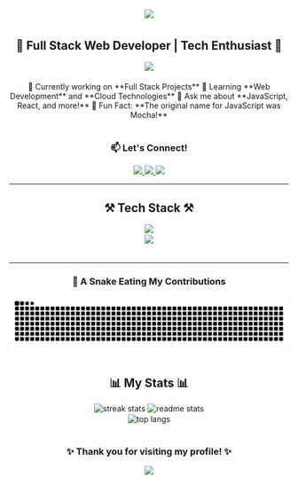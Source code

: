 <h1 align="center">
    <img src="https://readme-typing-svg.herokuapp.com/?font=Righteous&size=35&center=true&vCenter=true&width=500&height=70&duration=4000&lines=Hello+World!+👋;+I'm+Abhijeet!;" />
</h1>

<h2 align="center">🌟 Full Stack Web Developer | Tech Enthusiast 🌟</h2>

<div align="center">
    <img src="https://media.giphy.com/media/3o7aD2sa1g0g0g0g0g/giphy.gif" width="300" />
</div>

<br/>

<div align="center">
    🔭 Currently working on **Full Stack Projects**  
    🌱 Learning **Web Development** and **Cloud Technologies**  
    💬 Ask me about **JavaScript, React, and more!**  
    🎉 Fun Fact: **The original name for JavaScript was Mocha!**  
</div>

<br/>

<div align="center"> 
    <h3>📫 Let's Connect!</h3>
    <a href="mailto:abhijeetw035@gmail.com">
        <img src="https://img.shields.io/badge/Gmail-333333?style=for-the-badge&logo=gmail&logoColor=red" />
    </a>
    <a href="https://www.linkedin.com/in/abhijeetw/" target="_blank">
        <img src="https://img.shields.io/badge/LinkedIn-0077B5?style=for-the-badge&logo=linkedin&logoColor=white" />
    </a>
    <a href="https://twitter.com/abhijeetw" target="_blank">
        <img src="https://img.shields.io/badge/Twitter-1DA1F2?style=for-the-badge&logo=twitter&logoColor=white" />
    </a>
</div>

<hr/>

<h2 align="center">⚒️ Tech Stack ⚒️</h2>

<div align="center">
    <img src="https://skillicons.dev/icons?i=c,cpp,java,graphql,cloudflare,mysql,tailwind,javascript,react,prisma" />
    <br>
    <img src="https://skillicons.dev/icons?i=nodejs,express,mongodb,typescript,nextjs,firebase,py,github,git" />
</div>

<br/>

<hr/>

<div align="center">
    <h3>🐍 A Snake Eating My Contributions</h3>
    <p align="center">
        <picture>
            <source media="(prefers-color-scheme: dark)" srcset="https://raw.githubusercontent.com/abhijeetw035/abhijeetw035/output/github-contribution-grid-snake-dark.svg">
            <source media="(prefers-color-scheme: light)" srcset="https://raw.githubusercontent.com/abhijeetw035/abhijeetw035/output/github-contribution-grid-snake.svg">
            <img alt="github contribution grid snake animation" src="https://raw.githubusercontent.com/abhijeetw035/abhijeetw035/output/github-contribution-grid-snake.svg">
        </picture>
    </p>
</div>

<h2 align="center">📊 My Stats 📊</h2>

<div align="center">
    <img width="390" src="https://github-readme-streak-stats-salesp07.vercel.app/?user=abhijeetw035&count_private=true&theme=react&border_radius=10" alt="streak stats"/>
    <img width="390" src="https://github-readme-stats-salesp07.vercel.app/api?username=abhijeetw035&count_private=true&show_icons=true&theme=react&rank_icon=github&border_radius=10" alt="readme stats" />
    <br/>
    <img width="325" align="center" src="https://github-readme-stats-salesp07.vercel.app/api/top-langs/?username=abhijeetw035&hide=HTML&langs_count=8&layout=compact&theme=react&border_radius=10&size_weight=0.5&count_weight=0.5&exclude_repo=github-readme-stats" alt="top langs" />
</div>

<br/>

<div align="center">
    <h3>✨ Thank you for visiting my profile! ✨</h3>
    <img src="https://media.giphy.com/media/3o7aD2sa1g0g0g0g0g/giphy.gif" width="300" />
</div>
